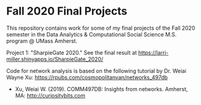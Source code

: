 # Fall 2020 Final Projects
This repository contains work for some of my final projects of the Fall 2020 semester in the Data Analytics & Computational Social Science M.S. program @ UMass Amherst. 

Project 1: "SharpieGate 2020." See the final result at https://larri-miller.shinyapps.io/SharpieGate_2020/

Code for network analysis is based on the following tutorial by Dr. Weiai Wayne Xu: https://rpubs.com/cosmopolitanvan/networks_497db 
- Xu, Weiai W. (2019). COMM497DB: Insights from networks. Amherst, MA: http://curiositybits.com

